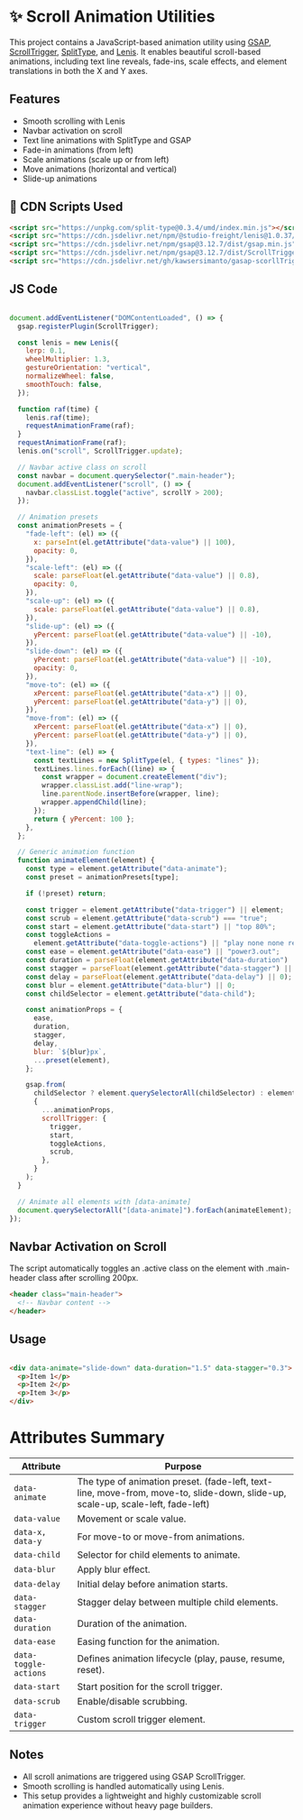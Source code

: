 # ✨ Scroll Animation Utilities

This project contains a JavaScript-based animation utility using [GSAP](https://gsap.com/), [ScrollTrigger](https://gsap.com/docs/v3/Plugins/ScrollTrigger/), [SplitType](https://github.com/lukePeavey/SplitType), and [Lenis](https://github.com/studio-freight/lenis). It enables beautiful scroll-based animations, including text line reveals, fade-ins, scale effects, and element translations in both the X and Y axes.

## Features
- Smooth scrolling with Lenis
- Navbar activation on scroll
- Text line animations with SplitType and GSAP
- Fade-in animations (from left)
- Scale animations (scale up or from left)
- Move animations (horizontal and vertical)
- Slide-up animations

## 🔗 CDN Scripts Used

```html
<script src="https://unpkg.com/split-type@0.3.4/umd/index.min.js"></script>
<script src="https://cdn.jsdelivr.net/npm/@studio-freight/lenis@1.0.37/dist/lenis.min.js"></script>
<script src="https://cdn.jsdelivr.net/npm/gsap@3.12.7/dist/gsap.min.js"></script>
<script src="https://cdn.jsdelivr.net/npm/gsap@3.12.7/dist/ScrollTrigger.min.js"></script>
<script src="https://cdn.jsdelivr.net/gh/kawsersimanto/gasap-scorllTrigger-animations@main/app.js"></script>
```
## JS Code

```js

document.addEventListener("DOMContentLoaded", () => {
  gsap.registerPlugin(ScrollTrigger);

  const lenis = new Lenis({
    lerp: 0.1,
    wheelMultiplier: 1.3,
    gestureOrientation: "vertical",
    normalizeWheel: false,
    smoothTouch: false,
  });

  function raf(time) {
    lenis.raf(time);
    requestAnimationFrame(raf);
  }
  requestAnimationFrame(raf);
  lenis.on("scroll", ScrollTrigger.update);

  // Navbar active class on scroll
  const navbar = document.querySelector(".main-header");
  document.addEventListener("scroll", () => {
    navbar.classList.toggle("active", scrollY > 200);
  });

  // Animation presets
  const animationPresets = {
    "fade-left": (el) => ({
      x: parseInt(el.getAttribute("data-value") || 100),
      opacity: 0,
    }),
    "scale-left": (el) => ({
      scale: parseFloat(el.getAttribute("data-value") || 0.8),
      opacity: 0,
    }),
    "scale-up": (el) => ({
      scale: parseFloat(el.getAttribute("data-value") || 0.8),
    }),
    "slide-up": (el) => ({
      yPercent: parseFloat(el.getAttribute("data-value") || -10),
    }),
    "slide-down": (el) => ({
      yPercent: parseFloat(el.getAttribute("data-value") || -10),
      opacity: 0,
    }),
    "move-to": (el) => ({
      xPercent: parseFloat(el.getAttribute("data-x") || 0),
      yPercent: parseFloat(el.getAttribute("data-y") || 0),
    }),
    "move-from": (el) => ({
      xPercent: parseFloat(el.getAttribute("data-x") || 0),
      yPercent: parseFloat(el.getAttribute("data-y") || 0),
    }),
    "text-line": (el) => {
      const textLines = new SplitType(el, { types: "lines" });
      textLines.lines.forEach((line) => {
        const wrapper = document.createElement("div");
        wrapper.classList.add("line-wrap");
        line.parentNode.insertBefore(wrapper, line);
        wrapper.appendChild(line);
      });
      return { yPercent: 100 };
    },
  };

  // Generic animation function
  function animateElement(element) {
    const type = element.getAttribute("data-animate");
    const preset = animationPresets[type];

    if (!preset) return;

    const trigger = element.getAttribute("data-trigger") || element;
    const scrub = element.getAttribute("data-scrub") === "true";
    const start = element.getAttribute("data-start") || "top 80%";
    const toggleActions =
      element.getAttribute("data-toggle-actions") || "play none none reverse";
    const ease = element.getAttribute("data-ease") || "power3.out";
    const duration = parseFloat(element.getAttribute("data-duration") || 1);
    const stagger = parseFloat(element.getAttribute("data-stagger") || 0.3);
    const delay = parseFloat(element.getAttribute("data-delay") || 0);
    const blur = element.getAttribute("data-blur") || 0;
    const childSelector = element.getAttribute("data-child");

    const animationProps = {
      ease,
      duration,
      stagger,
      delay,
      blur: `${blur}px`,
      ...preset(element),
    };

    gsap.from(
      childSelector ? element.querySelectorAll(childSelector) : element,
      {
        ...animationProps,
        scrollTrigger: {
          trigger,
          start,
          toggleActions,
          scrub,
        },
      }
    );
  }

  // Animate all elements with [data-animate]
  document.querySelectorAll("[data-animate]").forEach(animateElement);
});


```

## Navbar Activation on Scroll

The script automatically toggles an .active class on the element with .main-header class after scrolling 200px.

```html
<header class="main-header">
  <!-- Navbar content -->
</header>
```

## Usage
```html

<div data-animate="slide-down" data-duration="1.5" data-stagger="0.3">
  <p>Item 1</p>
  <p>Item 2</p>
  <p>Item 3</p>
</div>

```


# Attributes Summary

| Attribute               | Purpose                                                            |
|--------------------------|-------------------------------------------------------------------|
| `data-animate`         | The type of animation preset. (fade-left,  text-line, move-from, move-to, slide-down, slide-up, scale-up, scale-left, fade-left)                                       |
| `data-value`         | Movement or scale value.                                              |
| `data-x, data-y`         | For move-to or move-from animations.                              |
| `data-child`         | Selector for child elements to animate.                               |
| `data-blur`         | Apply blur effect.                                                     |
| `data-delay`         |  Initial delay before animation starts.                               |
| `data-stagger`         | Stagger delay between multiple child elements.                      |
| `data-duration`         |  Duration of the animation.                                        |
| `data-ease`         | Easing function for the animation.                                     |
| `data-toggle-actions`         | Defines animation lifecycle (play, pause, resume, reset).    |
| `data-start`         | Start position for the scroll trigger.                                |
| `data-scrub`         | Enable/disable scrubbing.                                             |
| `data-trigger`         | Custom scroll trigger element.                                      |


## Notes

- All scroll animations are triggered using GSAP ScrollTrigger.
- Smooth scrolling is handled automatically using Lenis.
- This setup provides a lightweight and highly customizable scroll animation experience without heavy page builders.

